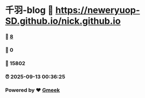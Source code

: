 # 千羽-blog :link: https://neweryuop-SD.github.io/nick.github.io 
### :page_facing_up: [8](https://neweryuop-SD.github.io/nick.github.io/tag.html) 
### :speech_balloon: 0 
### :hibiscus: 15802 
### :alarm_clock: 2025-09-13 00:36:25 
### Powered by :heart: [Gmeek](https://github.com/Meekdai/Gmeek)
